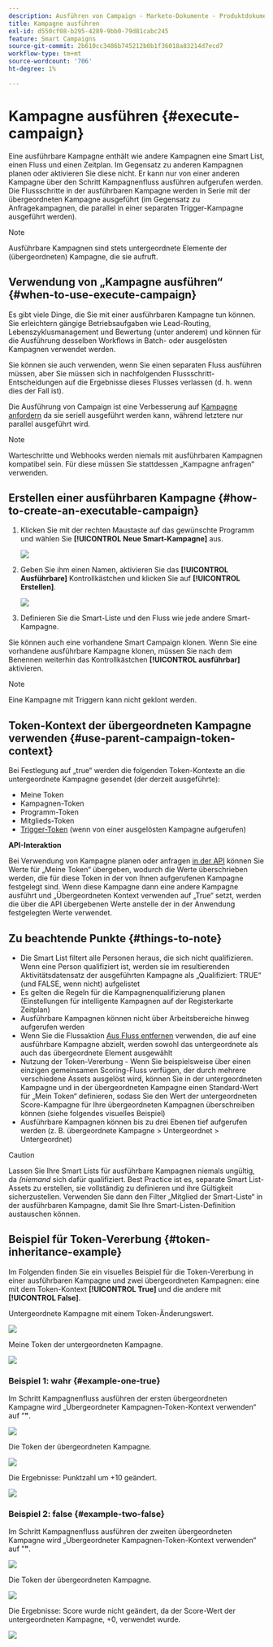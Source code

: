 ```yaml
---
description: Ausführen von Campaign - Marketo-Dokumente - Produktdokumentation
title: Kampagne ausführen
exl-id: d550cf08-b295-4289-9bb0-79d81cabc245
feature: Smart Campaigns
source-git-commit: 2b610cc3486b745212b0b1f36018a83214d7ecd7
workflow-type: tm+mt
source-wordcount: '706'
ht-degree: 1%

---
```


# Kampagne ausführen {#execute-campaign}

Eine ausführbare Kampagne enthält wie andere Kampagnen eine Smart List, einen Fluss und einen Zeitplan. Im Gegensatz zu anderen Kampagnen planen oder aktivieren Sie diese nicht. Er kann nur von einer anderen Kampagne über den Schritt Kampagnenfluss ausführen aufgerufen werden. Die Flussschritte in der ausführbaren Kampagne werden in Serie mit der übergeordneten Kampagne ausgeführt (im Gegensatz zu Anfragekampagnen, die parallel in einer separaten Trigger-Kampagne ausgeführt werden).

>[!NOTE]
>
>Ausführbare Kampagnen sind stets untergeordnete Elemente der (übergeordneten) Kampagne, die sie aufruft.

## Verwendung von „Kampagne ausführen“ {#when-to-use-execute-campaign}

Es gibt viele Dinge, die Sie mit einer ausführbaren Kampagne tun können. Sie erleichtern gängige Betriebsaufgaben wie Lead-Routing, Lebenszyklusmanagement und Bewertung (unter anderem) und können für die Ausführung desselben Workflows in Batch- oder ausgelösten Kampagnen verwendet werden.

Sie können sie auch verwenden, wenn Sie einen separaten Fluss ausführen müssen, aber Sie müssen sich in nachfolgenden Flussschritt-Entscheidungen auf die Ergebnisse dieses Flusses verlassen (d. h. wenn dies der Fall ist).

Die Ausführung von Campaign ist eine Verbesserung auf [Kampagne anfordern](/help/marketo/product-docs/core-marketo-concepts/smart-campaigns/flow-actions/request-campaign.md) da sie seriell ausgeführt werden kann, während letztere nur parallel ausgeführt wird.

>[!NOTE]
>
>Warteschritte und Webhooks werden niemals mit ausführbaren Kampagnen kompatibel sein. Für diese müssen Sie stattdessen „Kampagne anfragen“ verwenden.

## Erstellen einer ausführbaren Kampagne {#how-to-create-an-executable-campaign}

1. Klicken Sie mit der rechten Maustaste auf das gewünschte Programm und wählen Sie **[!UICONTROL Neue Smart-Kampagne]** aus.

   ![](assets/execute-campaign-1.png)

1. Geben Sie ihm einen Namen, aktivieren Sie das **[!UICONTROL Ausführbare]** Kontrollkästchen und klicken Sie auf **[!UICONTROL Erstellen]**.

   ![](assets/execute-campaign-2.png)

1. Definieren Sie die Smart-Liste und den Fluss wie jede andere Smart-Kampagne.

Sie können auch eine vorhandene Smart Campaign klonen. Wenn Sie eine vorhandene ausführbare Kampagne klonen, müssen Sie nach dem Benennen weiterhin das Kontrollkästchen **[!UICONTROL ausführbar]** aktivieren.

>[!NOTE]
>
>Eine Kampagne mit Triggern kann nicht geklont werden.

## Token-Kontext der übergeordneten Kampagne verwenden {#use-parent-campaign-token-context}

Bei Festlegung auf „true“ werden die folgenden Token-Kontexte an die untergeordnete Kampagne gesendet (der derzeit ausgeführte):

* Meine Token
* Kampagnen-Token
* Programm-Token
* Mitglieds-Token
* [Trigger-Token](/help/marketo/product-docs/marketo-sales-insight/msi-for-salesforce/features/tabs-in-the-msi-panel/interesting-moments/trigger-tokens-for-interesting-moments.md) (wenn von einer ausgelösten Kampagne aufgerufen)

**API-Interaktion**

Bei Verwendung von Kampagne planen oder anfragen [in der API](https://experienceleague.adobe.com/en/docs/marketo-developer/marketo/rest/assets/smart-campaigns#batch) können Sie Werte für „Meine Token“ übergeben, wodurch die Werte überschrieben werden, die für diese Token in der von Ihnen aufgerufenen Kampagne festgelegt sind. Wenn diese Kampagne dann eine andere Kampagne ausführt und „Übergeordneten Kontext verwenden auf „True“ setzt, werden die über die API übergebenen Werte anstelle der in der Anwendung festgelegten Werte verwendet.

## Zu beachtende Punkte {#things-to-note}

* Die Smart List filtert alle Personen heraus, die sich nicht qualifizieren. Wenn eine Person qualifiziert ist, werden sie im resultierenden Aktivitätsdatensatz der ausgeführten Kampagne als „Qualifiziert: TRUE“ (und FALSE, wenn nicht) aufgelistet
* Es gelten die Regeln für die Kampagnenqualifizierung planen (Einstellungen für intelligente Kampagnen auf der Registerkarte Zeitplan)
* Ausführbare Kampagnen können nicht über Arbeitsbereiche hinweg aufgerufen werden
* Wenn Sie die Flussaktion [Aus Fluss entfernen](/help/marketo/product-docs/core-marketo-concepts/smart-campaigns/flow-actions/remove-from-flow.md) verwenden, die auf eine ausführbare Kampagne abzielt, werden sowohl das untergeordnete als auch das übergeordnete Element ausgewählt
* Nutzung der Token-Vererbung - Wenn Sie beispielsweise über einen einzigen gemeinsamen Scoring-Fluss verfügen, der durch mehrere verschiedene Assets ausgelöst wird, können Sie in der untergeordneten Kampagne und in der übergeordneten Kampagne einen Standard-Wert für „Mein Token“ definieren, sodass Sie den Wert der untergeordneten Score-Kampagne für Ihre übergeordneten Kampagnen überschreiben können (siehe folgendes visuelles Beispiel)
* Ausführbare Kampagnen können bis zu drei Ebenen tief aufgerufen werden (z. B. übergeordnete Kampagne > Untergeordnet > Untergeordnet)

>[!CAUTION]
>
>Lassen Sie Ihre Smart Lists für ausführbare Kampagnen niemals ungültig, da _(niemand_ sich dafür qualifiziert. Best Practice ist es, separate Smart List-Assets zu erstellen, sie vollständig zu definieren und ihre Gültigkeit sicherzustellen. Verwenden Sie dann den Filter „Mitglied der Smart-Liste“ in der ausführbaren Kampagne, damit Sie Ihre Smart-Listen-Definition austauschen können.

## Beispiel für Token-Vererbung {#token-inheritance-example}

Im Folgenden finden Sie ein visuelles Beispiel für die Token-Vererbung in einer ausführbaren Kampagne und zwei übergeordneten Kampagnen: eine mit dem Token-Kontext **[!UICONTROL True]** und die andere mit **[!UICONTROL False]**.

Untergeordnete Kampagne mit einem Token-Änderungswert.

![](assets/execute-campaign-3.png)

Meine Token der untergeordneten Kampagne.

![](assets/execute-campaign-4.png)

### Beispiel 1: wahr {#example-one-true}

Im Schritt Kampagnenfluss ausführen der ersten übergeordneten Kampagne wird „Übergeordneter Kampagnen-Token-Kontext verwenden“ auf &quot;**&quot;**.

![](assets/execute-campaign-5.png)

Die Token der übergeordneten Kampagne.

![](assets/execute-campaign-6.png)

Die Ergebnisse: Punktzahl um +10 geändert.

![](assets/execute-campaign-7.png)

### Beispiel 2: false {#example-two-false}

Im Schritt Kampagnenfluss ausführen der zweiten übergeordneten Kampagne wird „Übergeordneter Kampagnen-Token-Kontext verwenden“ auf &quot;**&quot;**.

![](assets/execute-campaign-8.png)

Die Token der übergeordneten Kampagne.

![](assets/execute-campaign-9.png)

Die Ergebnisse: Score wurde nicht geändert, da der Score-Wert der untergeordneten Kampagne, +0, verwendet wurde.

![](assets/execute-campaign-10.png)
